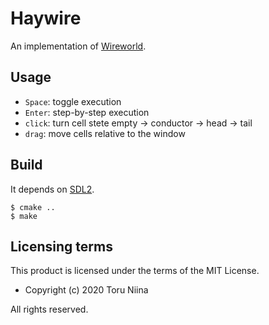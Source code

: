 # Haywire

An implementation of [Wireworld](https://en.wikipedia.org/wiki/Wireworld).

## Usage

- `Space`: toggle execution
- `Enter`: step-by-step execution
- `click`: turn cell stete empty -> conductor -> head -> tail
- `drag`: move cells relative to the window

## Build

It depends on [SDL2](https://www.libsdl.org/).

```console
$ cmake ..
$ make
```

## Licensing terms

This product is licensed under the terms of the MIT License.

- Copyright (c) 2020 Toru Niina

All rights reserved.
